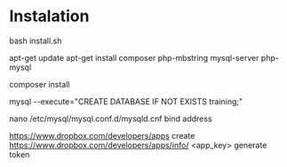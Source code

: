 # Instalation

bash install.sh

apt-get update
apt-get install composer php-mbstring mysql-server php-mysql 

composer install

mysql --execute="CREATE DATABASE IF NOT EXISTS training;"

nano /etc/mysql/mysql.conf.d/mysqld.cnf 
bind address

https://www.dropbox.com/developers/apps
create
https://www.dropbox.com/developers/apps/info/ <app_key>
generate token


